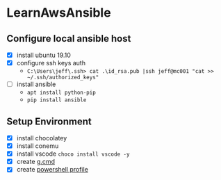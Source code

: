 # LearnAwsAnsible

## Configure local ansible host
- [x] install ubuntu 19.10
- [x] configure ssh keys auth
  - ```C:\Users\jeff\.ssh> cat .\id_rsa.pub |ssh jeff@mc001 "cat >> ~/.ssh/authorized_keys"```
- [ ] install ansible
  - ```apt install python-pip```
  - ```pip install ansible```

## Setup Environment

- [x] install chocolatey
- [x] install conemu
- [x] install vscode ```choco install vscode -y```
- [x] create [g.cmd](./files/g.cmd)
- [x] create [powershell profile](./files/Microsoft.PowerShell_profile.ps1)